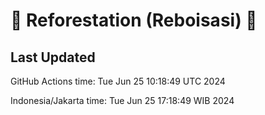 
# 🌳 Reforestation (Reboisasi) 🌲

## Last Updated

GitHub Actions time: Tue Jun 25 10:18:49 UTC 2024

Indonesia/Jakarta time: Tue Jun 25 17:18:49 WIB 2024
